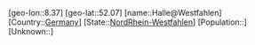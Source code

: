 ﻿---
location: [52.07,8.37]
type: City
tags:
- geo/City


SpocWebEntityId: 30726
isDeleted: false
confidential: public

---
[geo-lon::8.37]
[geo-lat::52.07]
[name::Halle@Westfahlen]
[Country::[Germany](geo/Continent/Europe/Germany.md)]
[State::[NordRhein-Westfahlen](NordRhein-Westfahlen)]
[Population::]
[Unknown::]

